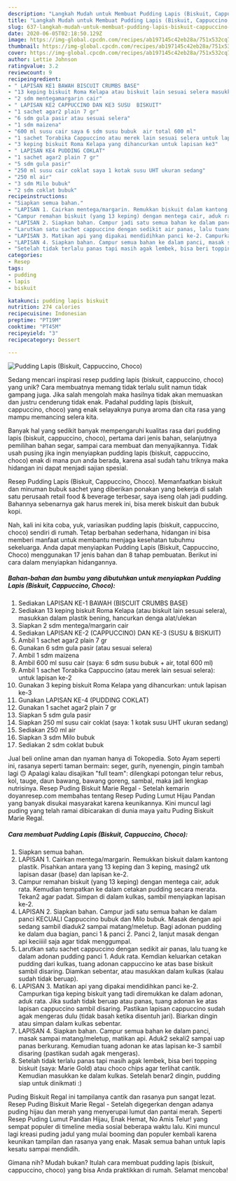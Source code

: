 ```yaml
---
description: "Langkah Mudah untuk Membuat Pudding Lapis (Biskuit, Cappuccino, Choco), Enak Banget"
title: "Langkah Mudah untuk Membuat Pudding Lapis (Biskuit, Cappuccino, Choco), Enak Banget"
slug: 637-langkah-mudah-untuk-membuat-pudding-lapis-biskuit-cappuccino-choco-enak-banget
date: 2020-06-05T02:18:50.129Z
image: https://img-global.cpcdn.com/recipes/ab197145c42eb28a/751x532cq70/pudding-lapis-biskuit-cappuccino-choco-foto-resep-utama.jpg
thumbnail: https://img-global.cpcdn.com/recipes/ab197145c42eb28a/751x532cq70/pudding-lapis-biskuit-cappuccino-choco-foto-resep-utama.jpg
cover: https://img-global.cpcdn.com/recipes/ab197145c42eb28a/751x532cq70/pudding-lapis-biskuit-cappuccino-choco-foto-resep-utama.jpg
author: Lettie Johnson
ratingvalue: 3.2
reviewcount: 9
recipeingredient:
- " LAPISAN KE1 BAWAH BISCUIT CRUMBS BASE"
- "13 keping biskuit Roma Kelapa atau biskuit lain sesuai selera masukkan dalam plastik bening hancurkan denga alatulekan"
- "2 sdm mentegamargarin cair"
- " LAPISAN KE2 CAPPUCCINO DAN KE3 SUSU  BISKUIT"
- "1 sachet agar2 plain 7 gr"
- "6 sdm gula pasir atau sesuai selera"
- "1 sdm maizena"
- "600 ml susu cair saya 6 sdm susu bubuk  air total 600 ml"
- "1 sachet Torabika Cappuccino atau merek lain sesuai selera untuk lapisan ke2"
- "3 keping biskuit Roma Kelapa yang dihancurkan untuk lapisan ke3"
- " LAPISAN KE4 PUDDING COKLAT"
- "1 sachet agar2 plain 7 gr"
- "5 sdm gula pasir"
- "250 ml susu cair coklat saya 1 kotak susu UHT ukuran sedang"
- "250 ml air"
- "3 sdm Milo bubuk"
- "2 sdm coklat bubuk"
recipeinstructions:
- "Siapkan semua bahan."
- "LAPISAN 1. Cairkan mentega/margarin. Remukkan biskuit dalam kantong plastik. Pisahkan antara yang 13 keping dan 3 keping, masing2 utk lapisan dasar (base) dan lapisan ke-2."
- "Campur remahan biskuit (yang 13 keping) dengan mentega cair, aduk rata. Kemudian tempatkan ke dalam cetakan pudding secara merata. Tekan2 agar padat. Simpan di dalam kulkas, sambil menyiapkan lapisan ke-2."
- "LAPISAN 2. Siapkan bahan. Campur jadi satu semua bahan ke dalam panci KECUALI Cappuccino bubuk dan Milo bubuk. Masak dengan api sedang sambil diaduk2 sampai matang/meletup. Bagi adonan pudding ke dalam dua bagian, panci 1 &amp; panci 2. Panci 2, lanjut masak dengan api keciiiil saja agar tidak menggumpal."
- "Larutkan satu sachet cappuccino dengan sedikit air panas, lalu tuang ke dalam adonan pudding panci 1. Aduk rata. Kemdian keluarkan cetakan pudding dari kulkas, tuang adonan cappuccino ke atas base biskuit sambil disaring. Diamkan sebentar, atau masukkan dalam kulkas (kalau sudah tidak beruap)."
- "LAPISAN 3. Matikan api yang dipakai mendidihkan panci ke-2. Campurkan tiga keping biskuit yang tadi diremukkan ke dalam adonan, aduk rata. Jika sudah tidak beruap atau panas, tuang adonan ke atas lapisan cappuccino sambil disaring. Pastikan lapisan cappuccino sudah agak mengeras dulu (tidak basah ketika disentuh jari). Biarkan dingin atau simpan dalam kulkas sebentar."
- "LAPISAN 4. Siapkan bahan. Campur semua bahan ke dalam panci, masak sampai matang/meletup, matikan api. Aduk2 sekali2 sampai uap panas berkurang. Kemudian tuang adonan ke atas lapisan ke-3 sambil disaring (pastikan sudah agak mengeras)."
- "Setelah tidak terlalu panas tapi masih agak lembek, bisa beri topping biskuit (saya: Marie Gold) atau choco chips agar terlihat cantik. Kemudian masukkan ke dalam kulkas. Setelah benar2 dingin, pudding siap untuk dinikmati :)"
categories:
- Resep
tags:
- pudding
- lapis
- biskuit

katakunci: pudding lapis biskuit 
nutrition: 274 calories
recipecuisine: Indonesian
preptime: "PT19M"
cooktime: "PT45M"
recipeyield: "3"
recipecategory: Dessert

---
```



![Pudding Lapis (Biskuit, Cappuccino, Choco)](https://img-global.cpcdn.com/recipes/ab197145c42eb28a/751x532cq70/pudding-lapis-biskuit-cappuccino-choco-foto-resep-utama.jpg)

Sedang mencari inspirasi resep pudding lapis (biskuit, cappuccino, choco) yang unik? Cara membuatnya memang tidak terlalu sulit namun tidak gampang juga. Jika salah mengolah maka hasilnya tidak akan memuaskan dan justru cenderung tidak enak. Padahal pudding lapis (biskuit, cappuccino, choco) yang enak selayaknya punya aroma dan cita rasa yang mampu memancing selera kita.

Banyak hal yang sedikit banyak mempengaruhi kualitas rasa dari pudding lapis (biskuit, cappuccino, choco), pertama dari jenis bahan, selanjutnya pemilihan bahan segar, sampai cara membuat dan menyajikannya. Tidak usah pusing jika ingin menyiapkan pudding lapis (biskuit, cappuccino, choco) enak di mana pun anda berada, karena asal sudah tahu triknya maka hidangan ini dapat menjadi sajian spesial.

Resep Pudding Lapis (Biskuit, Cappuccino, Choco). Memanfaatkan biskuit dan minuman bubuk sachet yang diberikan ponakan yang bekerja di salah satu perusaah retail food &amp; beverage terbesar, saya iseng olah jadi pudding. Bahannya sebenarnya gak harus merek ini, bisa merek biskuit dan bubuk kopi.


Nah, kali ini kita coba, yuk, variasikan pudding lapis (biskuit, cappuccino, choco) sendiri di rumah. Tetap berbahan sederhana, hidangan ini bisa memberi manfaat untuk membantu menjaga kesehatan tubuhmu sekeluarga. Anda dapat menyiapkan Pudding Lapis (Biskuit, Cappuccino, Choco) menggunakan 17 jenis bahan dan 8 tahap pembuatan. Berikut ini cara dalam menyiapkan hidangannya.

<!--inarticleads1-->

##### Bahan-bahan dan bumbu yang dibutuhkan untuk menyiapkan Pudding Lapis (Biskuit, Cappuccino, Choco):

1. Sediakan  LAPISAN KE-1 BAWAH (BISCUIT CRUMBS BASE)
1. Sediakan 13 keping biskuit Roma Kelapa (atau biskuit lain sesuai selera), masukkan dalam plastik bening, hancurkan denga alat/ulekan
1. Siapkan 2 sdm mentega/margarin cair
1. Sediakan  LAPISAN KE-2 (CAPPUCCINO) DAN KE-3 (SUSU &amp; BISKUIT)
1. Ambil 1 sachet agar2 plain 7 gr
1. Gunakan 6 sdm gula pasir (atau sesuai selera)
1. Ambil 1 sdm maizena
1. Ambil 600 ml susu cair (saya: 6 sdm susu bubuk + air, total 600 ml)
1. Ambil 1 sachet Torabika Cappuccino (atau merek lain sesuai selera): untuk lapisan ke-2
1. Gunakan 3 keping biskuit Roma Kelapa yang dihancurkan: untuk lapisan ke-3
1. Gunakan  LAPISAN KE-4 (PUDDING COKLAT)
1. Gunakan 1 sachet agar2 plain 7 gr
1. Siapkan 5 sdm gula pasir
1. Siapkan 250 ml susu cair coklat (saya: 1 kotak susu UHT ukuran sedang)
1. Sediakan 250 ml air
1. Siapkan 3 sdm Milo bubuk
1. Sediakan 2 sdm coklat bubuk


Jual beli online aman dan nyaman hanya di Tokopedia. Soto Ayam seperti ini, rasanya seperti taman bermain: seger, gurih, nyenengin, pingin tambah lagi 🙃 Apalagi kalau disajikan &#34;full team&#34;: dilengkapi potongan telur rebus, kol, tauge, daun bawang, bawang goreng, sambal, maka jadi lengkap nutrisinya. Resep Puding Biskuit Marie Regal - Setelah kemarin doyanresep.com membahas tentang Resep Puding Lumut Hijau Pandan yang banyak disukai masyarakat karena keunikannya. Kini muncul lagi puding yang telah ramai dibicarakan di dunia maya yaitu Puding Biskuit Marie Regal. 

<!--inarticleads2-->

##### Cara membuat Pudding Lapis (Biskuit, Cappuccino, Choco):

1. Siapkan semua bahan.
1. LAPISAN 1. Cairkan mentega/margarin. Remukkan biskuit dalam kantong plastik. Pisahkan antara yang 13 keping dan 3 keping, masing2 utk lapisan dasar (base) dan lapisan ke-2.
1. Campur remahan biskuit (yang 13 keping) dengan mentega cair, aduk rata. Kemudian tempatkan ke dalam cetakan pudding secara merata. Tekan2 agar padat. Simpan di dalam kulkas, sambil menyiapkan lapisan ke-2.
1. LAPISAN 2. Siapkan bahan. Campur jadi satu semua bahan ke dalam panci KECUALI Cappuccino bubuk dan Milo bubuk. Masak dengan api sedang sambil diaduk2 sampai matang/meletup. Bagi adonan pudding ke dalam dua bagian, panci 1 &amp; panci 2. Panci 2, lanjut masak dengan api keciiiil saja agar tidak menggumpal.
1. Larutkan satu sachet cappuccino dengan sedikit air panas, lalu tuang ke dalam adonan pudding panci 1. Aduk rata. Kemdian keluarkan cetakan pudding dari kulkas, tuang adonan cappuccino ke atas base biskuit sambil disaring. Diamkan sebentar, atau masukkan dalam kulkas (kalau sudah tidak beruap).
1. LAPISAN 3. Matikan api yang dipakai mendidihkan panci ke-2. Campurkan tiga keping biskuit yang tadi diremukkan ke dalam adonan, aduk rata. Jika sudah tidak beruap atau panas, tuang adonan ke atas lapisan cappuccino sambil disaring. Pastikan lapisan cappuccino sudah agak mengeras dulu (tidak basah ketika disentuh jari). Biarkan dingin atau simpan dalam kulkas sebentar.
1. LAPISAN 4. Siapkan bahan. Campur semua bahan ke dalam panci, masak sampai matang/meletup, matikan api. Aduk2 sekali2 sampai uap panas berkurang. Kemudian tuang adonan ke atas lapisan ke-3 sambil disaring (pastikan sudah agak mengeras).
1. Setelah tidak terlalu panas tapi masih agak lembek, bisa beri topping biskuit (saya: Marie Gold) atau choco chips agar terlihat cantik. Kemudian masukkan ke dalam kulkas. Setelah benar2 dingin, pudding siap untuk dinikmati :)


Puding Biskuit Regal ini tampilanya cantik dan rasanya pun sangat lezat. Resep Puding Biskuit Marie Regal - Setelah digegerkan dengan adanya puding hijau dan merah yang menyerupai lumut dan pantai merah. Seperti Resep Puding Lumut Pandan Hijau, Enak Hemat, No Amis Telur! yang sempat populer di timeline media sosial beberapa waktu lalu. Kini muncul lagi kreasi puding jadul yang mulai booming dan populer kembali karena keunikan tampilan dan rasanya yang enak. Masak semua bahan untuk lapis kesatu sampai mendidih. 

Gimana nih? Mudah bukan? Itulah cara membuat pudding lapis (biskuit, cappuccino, choco) yang bisa Anda praktikkan di rumah. Selamat mencoba!
